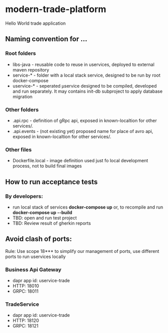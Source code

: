 # modern-trade-platform
Hello World trade application

## Naming convention for ...
### Root folders
- libs-java - reusable code to reuse in uservices, deployed to external maven repository
- service-* - folder with a local stack service, designed to be run by root docker-compose
- uservice-* - seperated µservice designed to be compiled, developed and run separately. It may contains init-db subproject to apply database migration
### Other folders
- .api.rpc - definition of gRpc api, exposed in known-localtion for other services/.
- .api.events - (not existing yet) proposed name for place of avro api, exposed in known-localtion for other services/.
### Other files
- Dockerfile.local - image definition used just fo local development process, not to build final images

## How to run acceptance tests
### By developers:
- run local stack of services **docker-compose up** or, to recompile and run **docker-compose up --build**
- TBD: open and run test project
- TBD: Review result of gherkin reports

## Avoid clash of ports:
Rule: Use scope 18*** to simplify our management of ports, use different ports to run uservices locally
### Business Api Gateway
- dapr app id: uservice-trade
- HTTP: 18010
- GRPC: 18011
### TradeService
- dapr app id: uservice-trade
- HTTP: 18120
- GRPC: 18121
